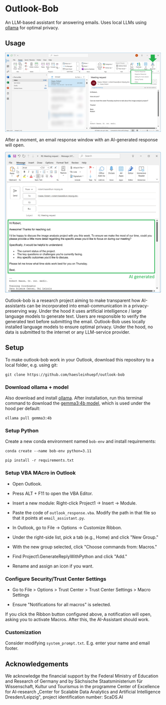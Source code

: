 # Outlook-Bob

An LLM-based assistant for answering emails. Uses local LLMs using [ollama](https://ollama.com) for optimal privacy.

## Usage

![](docs/images/outlook_screenshot1.png)

After a moment, an email response window with an AI-generated response will open.

![](docs/images/outlook_screenshot2.png)

Outlook-bob is a research project aiming to make transparent how AI-assistants can be incorporated into email-communication in a privacy-preserving way. Under the hood it uses artificial intelligence / large language models to generate text. Users are responsible to verify the generated text before submitting the email. Outlook-Bob uses locally installed language models to ensure optimal privacy. Under the hood, no data is submitted to the internet or any LLM-service provider. 


## Setup

To make outlook-bob work in your Outlook, download this repository to a local folder, e.g. using git:

```
git clone https://github.com/haesleinhuepf/outlook-bob
```

### Download ollama + model

Also download and install [ollama](https://ollama.com/). After installation, run this terminal command to download the [gemma3:4b model](https://ollama.com/library/gemma3:4b), which is used under the hood per default:

```
ollama pull gemma3:4b
```

### Setup Python

Create a new conda environment named `bob-env` and install requirements:

```
conda create --name bob-env python=3.11 
```

```
pip install -r requirements.txt
```

### Setup VBA MAcro in Outlook

* Open Outlook.

* Press ALT + F11 to open the VBA Editor.

* Insert a new module: Right-click Project1 → Insert → Module.

* Paste the code of `outlook_response.vba`. Modify the path in that file so that it points at `email_assistant.py`.

* In Outlook, go to File → Options → Customize Ribbon.

* Under the right-side list, pick a tab (e.g., Home) and click "New Group."

* With the new group selected, click "Choose commands from: Macros."

* Find Project1.GenerateReplyWithPython and click "Add."

* Rename and assign an icon if you want.


### Configure Security/Trust Center Settings

* Go to File > Options > Trust Center > Trust Center Settings > Macro Settings

* Ensure "Notifications for all macros" is selected. 

If you click the Ribbon button configured above, a notification will open, asking you to activate Macros. After this, the AI-Assistant should work.

### Customization

Consider modifying `system_prompt.txt`. E.g. enter your name and email footer.

## Acknowledgements

We acknowledge the financial support by the Federal Ministry of Education and Research of Germany and by Sächsische Staatsministerium für Wissenschaft, Kultur und Tourismus in the programme Center of Excellence for AI-research „Center for Scalable Data Analytics and Artificial Intelligence Dresden/Leipzig", project identification number: ScaDS.AI
